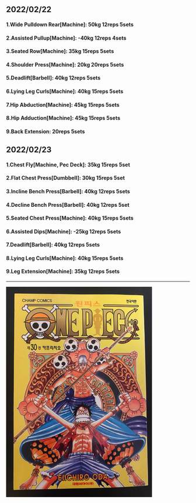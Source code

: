 ## 2022/02/22
#### 1.Wide Pulldown Rear\[Machine\]: 50kg 12reps 5sets
#### 2.Assisted Pullup\[Machine\]: -40kg 12reps 4sets
#### 3.Seated Row\[Machine]: 35kg 15reps 5sets
#### 4.Shoulder Press\[Machine\]: 20kg 20reps 5sets
#### 5.Deadlift\[Barbell\]: 40kg 12reps 5sets
#### 6.Lying Leg Curls\[Machine\]: 40kg 15reps 5sets
#### 7.Hip Abduction\[Machine\]: 45kg 15reps 5sets
#### 8.Hip Adduction\[Machine\]: 45kg 15reps 5sets
#### 9.Back Extension: 20reps 5sets


## 2022/02/23
#### 1.Chest Fly\[Machine, Pec Deck\]: 35kg 15reps 5set
#### 2.Flat Chest Press\[Dumbbell\]: 30kg 15reps 5set
#### 3.Incline Bench Press\[Barbell\]: 40kg 12reps 5sets 
#### 4.Decline Bench Press\[Barbell\]: 40kg 12reps 5set
#### 5.Seated Chest Press\[Machine\]: 40kg 15reps 5sets
#### 6.Assisted Dips\[Machine\]: -25kg 12reps 5sets
#### 7.Deadlift\[Barbell\]: 40kg 12reps 5sets
#### 8.Lying Leg Curls\[Machine\]: 40kg 15reps 5sets
#### 9.Leg Extension\[Machine]: 35kg 12reps 5sets

---

<img src='./_resources/__030.png' width='400px' />
